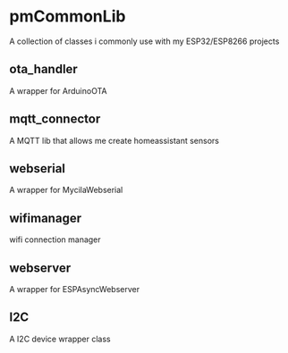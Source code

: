 # pmCommonLib

A collection of classes i commonly use with my ESP32/ESP8266 projects

## ota_handler

A wrapper for ArduinoOTA

## mqtt_connector

A MQTT lib that allows me create homeassistant sensors

## webserial

A wrapper for MycilaWebserial

## wifimanager

wifi connection manager

## webserver

A wrapper for ESPAsyncWebserver

## I2C

A I2C device wrapper class

